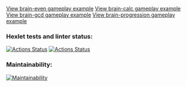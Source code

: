 [View brain-even gameplay example](https://asciinema.org/a/B8LBV5d78B6vlZ8i83JGuPg2z)
[View brain-calc gameplay example](https://asciinema.org/a/Z8BSFDld8lWtPGO4xIX8G07Ar)
[View brain-gcd gameplay example](https://asciinema.org/a/wt3Dzr70cAihAwcdi16CGQAhm)
[View brain-progression gameplay example](https://asciinema.org/a/mJeEhJyMcYHEHwx4k8JiKEkwZ)

### Hexlet tests and linter status:
[![Actions Status](https://github.com/V-for-Vinney/python-project-lvl1/workflows/hexlet-check/badge.svg)](https://github.com/V-for-Vinney/python-project-lvl1/actions)
[![Actions Status](https://github.com/V-for-Vinney/python-project-lvl1/workflows/lint/badge.svg)](https://github.com/V-for-Vinney/python-project-lvl1/actions/workflows/lint.yml)

### Maintainability:
[![Maintainability](https://api.codeclimate.com/v1/badges/a99a88d28ad37a79dbf6/maintainability)](https://codeclimate.com/github/codeclimate/codeclimate/maintainability)
